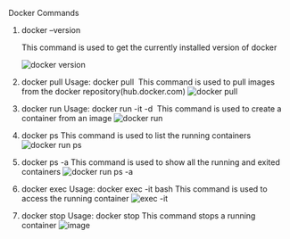 Docker Commands

1. docker –version

   This command is used to get the currently installed version of docker
   
   ![docker version](https://user-images.githubusercontent.com/98871819/194724145-62b29e3d-f32e-42e9-ad3f-34e37db0e86e.png)

2. docker pull
  Usage: docker pull <image name>
  This command is used to pull images from the docker repository(hub.docker.com)
  ![docker pull](https://user-images.githubusercontent.com/98871819/194724214-708aad19-81cf-48d1-bba0-939d2b32b244.png)


3. docker run
  Usage: docker run -it -d <image name>
  This command is used to create a container from an image
  ![docker run](https://user-images.githubusercontent.com/98871819/194724287-711b4288-1f9b-4234-bc74-6ebe60ab2fef.png)

4. docker ps
  This command is used to list the running containers
  ![docker run ps](https://user-images.githubusercontent.com/98871819/194724355-95193da1-19e8-48b9-9134-5f10419efa68.png)

5. docker ps -a
   This command is used to show all the running and exited containers
   ![docker run ps -a](https://user-images.githubusercontent.com/98871819/194724423-e94a5f38-5eba-4d88-9965-41e46fcd110e.png)
  
6. docker exec
   Usage: docker exec -it <container id> bash
   This command is used to access the running container
   ![exec -it](https://user-images.githubusercontent.com/98871819/194724524-4dd78e00-99f1-45bf-9a33-1507779979d1.png)

7. docker stop
   Usage: docker stop <container id>
   This command stops a running container
   ![image](https://user-images.githubusercontent.com/98871819/194724640-8dc05941-6c69-4a0a-b3e5-66f4f0ce7424.png)

